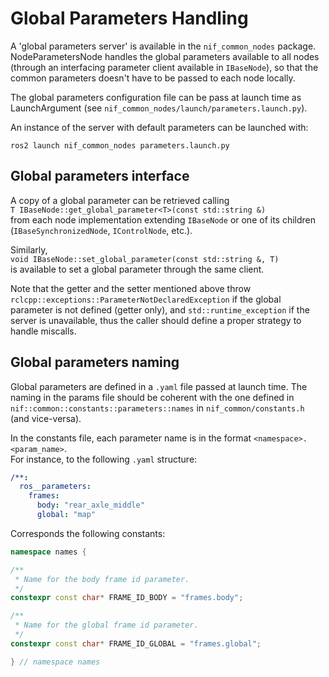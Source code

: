 # Global Parameters Handling

A 'global parameters server' is available in the `nif_common_nodes` package.
NodeParametersNode handles the global parameters available to all nodes (through an interfacing parameter client available in `IBaseNode`), so that the common parameters doesn't have to be passed to each node locally. 

The global parameters configuration file can be pass at launch time as LaunchArgument (see `nif_common_nodes/launch/parameters.launch.py`).

An instance of the server with default parameters can be launched with:

```shell 
ros2 launch nif_common_nodes parameters.launch.py
```

## Global parameters interface
A copy of a global parameter can be retrieved calling  
`T IBaseNode::get_global_parameter<T>(const std::string &)`  
from each node implementation extending `IBaseNode` or one of its children (`IBaseSynchronizedNode`, `IControlNode`, etc.).  

Similarly,  
`void IBaseNode::set_global_parameter(const std::string &, T)`  
is available to set a global parameter through the same client.

Note that the getter and the setter mentioned above throw `rclcpp::exceptions::ParameterNotDeclaredException` if the global parameter is not defined (getter only), and `std::runtime_exception` if the server is unavailable, thus the caller should define a proper strategy to handle miscalls.

## Global parameters naming

Global parameters are defined in a `.yaml` file passed at launch time. The naming in the params file should be coherent with the one defined in  
`nif::common::constants::parameters::names` in `nif_common/constants.h` (and vice-versa).

In the constants file, each parameter name is in the format `<namespace>.<param_name>`.  
For instance, to the following `.yaml` structure:
```yaml 
/**:
  ros__parameters:
    frames:
      body: "rear_axle_middle"
      global: "map"
```

Corresponds the following constants:
```c++
namespace names {

/**
 * Name for the body frame id parameter.
 */
constexpr const char* FRAME_ID_BODY = "frames.body";

/**
 * Name for the global frame id parameter.
 */
constexpr const char* FRAME_ID_GLOBAL = "frames.global";

} // namespace names

```
